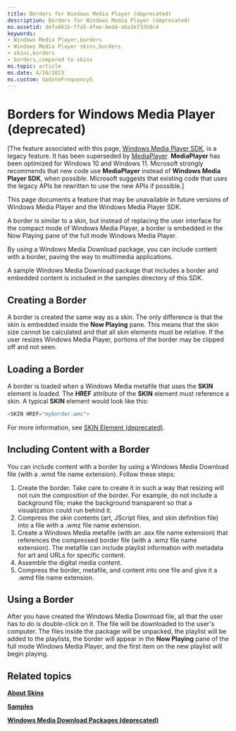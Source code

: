 ```yaml
---
title: Borders for Windows Media Player (deprecated)
description: Borders for Windows Media Player (deprecated)
ms.assetid: defa461b-ffa5-4fee-bed4-aba3e733b8c4
keywords:
- Windows Media Player,borders
- Windows Media Player skins,borders
- skins,borders
- borders,compared to skins
ms.topic: article
ms.date: 4/26/2023
ms.custom: UpdateFrequency5
---
```


# Borders for Windows Media Player (deprecated)

\[The feature associated with this page, [Windows Media Player SDK](/windows/win32/wmp/windows-media-player-sdk), is a legacy feature. It has been superseded by [MediaPlayer](/uwp/api/Windows.Media.Playback.MediaPlayer). **MediaPlayer** has been optimized for Windows 10 and Windows 11. Microsoft strongly recommends that new code use **MediaPlayer** instead of **Windows Media Player SDK**, when possible. Microsoft suggests that existing code that uses the legacy APIs be rewritten to use the new APIs if possible.\]

This page documents a feature that may be unavailable in future versions of Windows Media Player and the Windows Media Player SDK.

A border is similar to a skin, but instead of replacing the user interface for the compact mode of Windows Media Player, a border is embedded in the Now Playing pane of the full mode Windows Media Player.

By using a Windows Media Download package, you can include content with a border, paving the way to multimedia applications.

A sample Windows Media Download package that includes a border and embedded content is included in the samples directory of this SDK.

## Creating a Border

A border is created the same way as a skin. The only difference is that the skin is embedded inside the **Now Playing** pane. This means that the skin size cannot be calculated and that all skin elements must be relative. If the user resizes Windows Media Player, portions of the border may be clipped off and not seen.

## Loading a Border

A border is loaded when a Windows Media metafile that uses the **SKIN** element is loaded. The **HREF** attribute of the **SKIN** element must reference a skin. A typical **SKIN** element would look like this:


```C++
<SKIN HREF="myborder.wmz">

```



For more information, see [SKIN Element (deprecated)](skin-element--deprecated.md).

## Including Content with a Border

You can include content with a border by using a Windows Media Download file (with a .wmd file name extension). Follow these steps:

1.  Create the border. Take care to create it in such a way that resizing will not ruin the composition of the border. For example, do not include a background file; make the background transparent so that a visualization could run behind it.
2.  Compress the skin contents (art, JScript files, and skin definition file) into a file with a .wmz file name extension.
3.  Create a Windows Media metafile (with an .asx file name extension) that references the compressed border file (with a .wmz file name extension). The metafile can include playlist information with metadata for art and URLs for specific content.
4.  Assemble the digital media content.
5.  Compress the border, metafile, and content into one file and give it a .wmd file name extension.

## Using a Border

After you have created the Windows Media Download file, all that the user has to do is double-click on it. The file will be downloaded to the user's computer. The files inside the package will be unpacked, the playlist will be added to the playlists, the border will appear in the **Now Playing** pane of the full mode Windows Media Player, and the first item on the new playlist will begin playing.

## Related topics

<dl> <dt>

[**About Skins**](about-skins.md)
</dt> <dt>

[**Samples**](samples.md)
</dt> <dt>

[**Windows Media Download Packages (deprecated)**](windows-media-download-packages--deprecated.md)
</dt> </dl>

 

 




